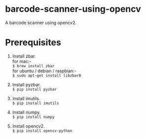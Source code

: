 # barcode-scanner-using-opencv
A barcode scanner using opencv2.

# Prerequisites

1. Install zbar.\
    for mac:-\
    `$ brew install zbar`\
    for ubuntu / debian / raspbian:-\
    `$ sudo apt-get install libzbar0`

2. Install pyzbar.\
    `$ pip install pyzbar`

3. Install imutils.\
    `$ pip install imutils`

4. Install numpy.\
    `$ pip install numpy`

5. Install opencv2.\
    `$ pip install opencv-python`